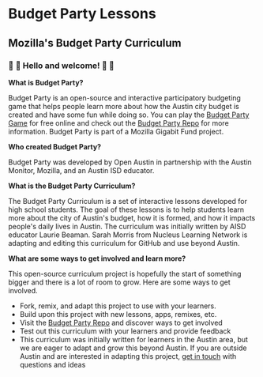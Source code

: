 # Budget Party Lessons 
## Mozilla's Budget Party Curriculum 

### :wave: :tada: Hello and welcome! :tada: :wave:

<p><strong>What is Budget Party?</strong></p>
<p>Budget Party is an open-source and interactive participatory budgeting game that helps people learn more about how the Austin city budget is created and have some fun while doing so. You can play the <a href="https://austinbudget.party/home">Budget Party Game</a> for free online and check out the <a href="https://github.com/open-austin/budgetparty">Budget Party Repo</a> for more information. Budget Party is part of a Mozilla Gigabit Fund project.</p> 
<p><strong>Who created Budget Party?</strong></p>
<p>Budget Party was developed by Open Austin in partnership with the Austin Monitor, Mozilla, and an Austin ISD educator.</p>
<p><strong>What is the Budget Party Curriculum?</strong></p>
<p>The Budget Party Curriculum is a set of interactive lessons developed for high school students. The goal of these lessons is to help students learn more about the city of Austin's budget, how it is formed, and how it impacts people's daily lives in Austin. The curriculum was initially written by AISD educator Laurie Beaman. Sarah Morris from Nucleus Learning Network is adapting and editing this curriculum for GitHub and use beyond Austin. 
<p><strong>What are some ways to get involved and learn more?</strong></p>
<p>This open-source curriculum project is hopefully the start of something bigger and there is a lot of room to grow. Here are some ways to get involved. 
<ul>
<li>Fork, remix, and adapt this project to use with your learners.  </li>
  <li>Build upon this project with new lessons, apps, remixes, etc.</li>
<li>Visit the <a href="https://github.com/open-austin/budgetparty">Budget Party Repo</a> and discover ways to get involved</li>
<li>Test out this curriculum with your learners and provide feedback</li>
<li> This curriculum was initially written for learners in the Austin area, but we are eager to adapt and grow this beyond Austin. If you are outside Austin and are interested in adapting this project, <a href="mailto:info@nucleuslearningnetwork.org">get in touch</a> with questions and ideas</li>
</ul>
